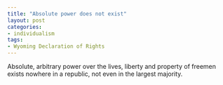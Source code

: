 ```yaml
---
title: "Absolute power does not exist"
layout: post
categories:
- individualism
tags:
- Wyoming Declaration of Rights
---
```


Absolute, arbitrary power over the lives, liberty and property of freemen exists nowhere in a republic, not even in the largest majority.
